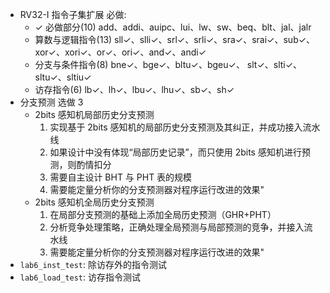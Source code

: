 - RV32-I 指令子集扩展 必做:
    - ✓ 必做部分(10) add、addi、auipc、lui、lw、sw、beq、blt、jal、jalr
    - 算数与逻辑指令(13) sll✓、slli✓、srl✓、srli✓、sra✓、srai✓、sub✓、xor✓、xori✓、or✓、ori✓、and✓、andi✓
    - 分支与条件指令(8) bne✓、bge✓、bltu✓、bgeu✓、 slt✓、slti✓、sltu✓、sltiu✓
    - 访存指令(6) lb✓、lh✓、lbu✓、lhu✓、sb✓、sh✓
- 分支预测 选做 3
    - 2bits 感知机局部历史分支预测
        1. 实现基于 2bits 感知机的局部历史分支预测及其纠正，并成功接入流水线
        2. 如果设计中没有体现“局部历史记录”，而只使用 2bits 感知机进行预测，则酌情扣分
        3. 需要自主设计 BHT 与 PHT 表的规模
        4. 需要能定量分析你的分支预测器对程序运行改进的效果"
    - 2bits 感知机全局历史分支预测
        1. 在局部分支预测的基础上添加全局历史预测（GHR+PHT）
        2. 分析竞争处理策略，正确处理全局预测与局部预测的竞争，并接入流水线
        3. 需要能定量分析你的分支预测器对程序运行改进的效果"
- `lab6_inst_test`: 除访存外的指令测试
- `lab6_load_test`: 访存指令测试

